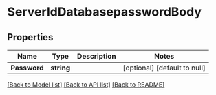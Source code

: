 # ServerIdDatabasepasswordBody

## Properties
Name | Type | Description | Notes
------------ | ------------- | ------------- | -------------
**Password** | **string** |  | [optional] [default to null]

[[Back to Model list]](../README.md#documentation-for-models) [[Back to API list]](../README.md#documentation-for-api-endpoints) [[Back to README]](../README.md)

